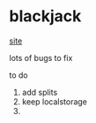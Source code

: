 # blackjack

[site](https://adnjoo.github.io/blackjack/)

lots of bugs to fix

to do 
1) add splits
2) keep localstorage
3) 
